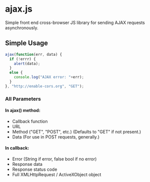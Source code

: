 # ajax.js
Simple front end cross-browser JS library for sending AJAX requests asynchronously.

## Simple Usage
```javascript
ajax(function(err, data) {
  if (!errr) {
    alert(data);
  }
  else {
    console.log("AJAX error: "+err);
  }
}, "http://enable-cors.org", "GET");
```

### All Parameters

#### In ajax() method:
* Callback function
* URL
* Method ("GET", "POST", etc.) (Defaults to "GET" if not present.)
* Data (For use in POST requests, generally.)

#### In callback:
* Error (String if error, false bool if no error)
* Response data
* Response status code
* Full XMLHttpRequest / ActiveXObject object

